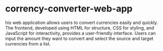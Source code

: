 # corrency-converter-web-app
his web application allows users to convert currencies easily and quickly. The frontend, developed using HTML for structure, CSS for styling, and JavaScript for interactivity, provides a user-friendly interface. Users can input the amount they want to convert and select the source and target currencies from a list.
